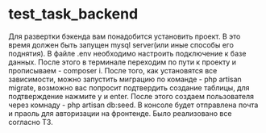 # test_task_backend
Для развертки бэкенда вам понадобится установить проект. В это время должен быть запущен mysql server(или иные способы его поднятия). В файле .env необходимо настроить подключение к базе данных. После этого в терминале переходим по пути к проекту и прописываем - composer i. После того, как установятся все зависимости, можно запустить миграцию по команде - php artisan migrate, возможно вас попросит подтвердить создание таблицы, для подтверждение нажмите y и enter. После этого создаем пользователя через комнаду - php artisan db:seed. В консоле будет отправлена почта и праоль для авторизации на фронтенде. Было реализовано все согласно ТЗ.
